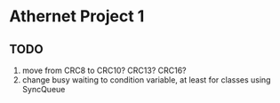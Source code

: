 # Athernet Project 1
## TODO
1. move from CRC8 to CRC10? CRC13? CRC16?
2. change busy waiting to condition variable, at least for classes using SyncQueue
